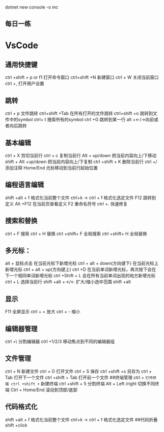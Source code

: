 dotnet new console -o mc
## 每日一练
# VsCode
## 通用快捷键
ctrl +shift + p or f1 打开命令窗口
ctrl+shift +N  新建窗口
ctrl + W 关闭当前窗口
ctrl +, 打开用户设置
## 跳转
ctrl + p 文件跳转
ctrl+shift +Tab 在所有打开的文件跳转
ctrl+shift +o 跳转到文件中的symbol
ctrl+ t 搜索所有的symbol
ctrl +G  跳转到某一行
alt +<-/->向前或者向后跳转
## 基本编辑
ctrl + X 剪切当前行
ctrl + c 复制当前行
Alt + up/down 把当前内容向上/下移动
shift + Alt +up/down  把当前内容向上/下复制
ctrl +shift + K 删除当前行
ctrl +/ 添加注释
Home/End 光标移动到当前行起始位置
## 编程语言编辑
shift +alt + f 格式化当前整个文件
ctrl+k -> ctrl + f 格式化选定文件
F12 跳转到定义
Alt +F12 在当前页查看定义
F2 重命名符号
ctrl +. 快速修复
## 搜索和替换
ctrl + F 搜索
ctrl + H 替换
ctrl +shift+ F 全局搜索
ctrl +shift+ H 全局替换


## 多光标：
 alt + 鼠标点击
 在当前光标下新增光标 ctrl + alt + down(方向键下)
 在当前光标上新增光标 ctrl + alt + up(方向键上)
 ctrl +D 在当前单词新增光标，再次按下会在下一个相同单词新增光标
 ctrl +Shift + L 会在所有当前单词出现的地方新增光标
 ctrl + L 选择当前行
 shift +alt +->/<- 扩大/缩小选中范围 
 shift +alt
## 显示
F11 全屏显示
ctrl + = 放大
ctrl + - 缩小
## 编辑器管理
ctrl +\ 分割编辑器
ctrl +1/2/3 移动焦点到不同的编辑器组
## 文件管理
ctrl + N 新建文件
ctrl + O 打开文件
ctrl + S 保存
ctrl +shift +s 另存为
ctrl + Tab  打开下一个文件
ctrl +shift + Tab 打开前一个文件
##终端管理
ctrl + ` 打开终端
ctrl +shift + ` 新建终端
ctrl +shift + 5 分割终端
Alt + Left /right 切换不同终端
Ctrl + Home/End 滚动到顶部/底部
## 代码格式化 
shift +alt + f 格式化当前整个文件
ctrl+k -> ctrl + f 格式化选定文件
##代码折叠
shift +click 